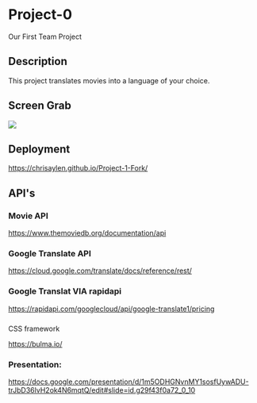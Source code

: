 # Project-0
Our First Team Project

## Description
This project translates movies into a language of your choice.

## Screen Grab
![](/assets/images/screenGrab.png)

## Deployment
https://chrisaylen.github.io/Project-1-Fork/

## API's

### Movie API
https://www.themoviedb.org/documentation/api

### Google Translate API
https://cloud.google.com/translate/docs/reference/rest/

### Google Translat VIA rapidapi
https://rapidapi.com/googlecloud/api/google-translate1/pricing

###
CSS framework

https://bulma.io/

### Presentation:
https://docs.google.com/presentation/d/1m5ODHGNvnMY1sosfUywADU-trJbD36lvH2ok4N6mqtQ/edit#slide=id.g29f43f0a72_0_10
